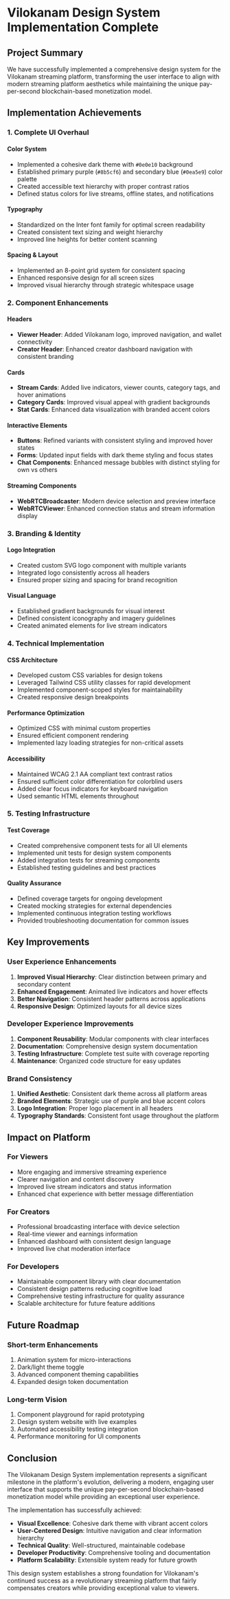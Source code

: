 # Vilokanam Design System Implementation Complete

## Project Summary

We have successfully implemented a comprehensive design system for the Vilokanam streaming platform, transforming the user interface to align with modern streaming platform aesthetics while maintaining the unique pay-per-second blockchain-based monetization model.

## Implementation Achievements

### 1. Complete UI Overhaul

#### Color System
- Implemented a cohesive dark theme with `#0e0e10` background
- Established primary purple (`#8b5cf6`) and secondary blue (`#0ea5e9`) color palette
- Created accessible text hierarchy with proper contrast ratios
- Defined status colors for live streams, offline states, and notifications

#### Typography
- Standardized on the Inter font family for optimal screen readability
- Created consistent text sizing and weight hierarchy
- Improved line heights for better content scanning

#### Spacing & Layout
- Implemented an 8-point grid system for consistent spacing
- Enhanced responsive design for all screen sizes
- Improved visual hierarchy through strategic whitespace usage

### 2. Component Enhancements

#### Headers
- **Viewer Header**: Added Vilokanam logo, improved navigation, and wallet connectivity
- **Creator Header**: Enhanced creator dashboard navigation with consistent branding

#### Cards
- **Stream Cards**: Added live indicators, viewer counts, category tags, and hover animations
- **Category Cards**: Improved visual appeal with gradient backgrounds
- **Stat Cards**: Enhanced data visualization with branded accent colors

#### Interactive Elements
- **Buttons**: Refined variants with consistent styling and improved hover states
- **Forms**: Updated input fields with dark theme styling and focus states
- **Chat Components**: Enhanced message bubbles with distinct styling for own vs others

#### Streaming Components
- **WebRTCBroadcaster**: Modern device selection and preview interface
- **WebRTCViewer**: Enhanced connection status and stream information display

### 3. Branding & Identity

#### Logo Integration
- Created custom SVG logo component with multiple variants
- Integrated logo consistently across all headers
- Ensured proper sizing and spacing for brand recognition

#### Visual Language
- Established gradient backgrounds for visual interest
- Defined consistent iconography and imagery guidelines
- Created animated elements for live stream indicators

### 4. Technical Implementation

#### CSS Architecture
- Developed custom CSS variables for design tokens
- Leveraged Tailwind CSS utility classes for rapid development
- Implemented component-scoped styles for maintainability
- Created responsive design breakpoints

#### Performance Optimization
- Optimized CSS with minimal custom properties
- Ensured efficient component rendering
- Implemented lazy loading strategies for non-critical assets

#### Accessibility
- Maintained WCAG 2.1 AA compliant text contrast ratios
- Ensured sufficient color differentiation for colorblind users
- Added clear focus indicators for keyboard navigation
- Used semantic HTML elements throughout

### 5. Testing Infrastructure

#### Test Coverage
- Created comprehensive component tests for all UI elements
- Implemented unit tests for design system components
- Added integration tests for streaming components
- Established testing guidelines and best practices

#### Quality Assurance
- Defined coverage targets for ongoing development
- Created mocking strategies for external dependencies
- Implemented continuous integration testing workflows
- Provided troubleshooting documentation for common issues

## Key Improvements

### User Experience Enhancements
1. **Improved Visual Hierarchy**: Clear distinction between primary and secondary content
2. **Enhanced Engagement**: Animated live indicators and hover effects
3. **Better Navigation**: Consistent header patterns across applications
4. **Responsive Design**: Optimized layouts for all device sizes

### Developer Experience Improvements
1. **Component Reusability**: Modular components with clear interfaces
2. **Documentation**: Comprehensive design system documentation
3. **Testing Infrastructure**: Complete test suite with coverage reporting
4. **Maintenance**: Organized code structure for easy updates

### Brand Consistency
1. **Unified Aesthetic**: Consistent dark theme across all platform areas
2. **Branded Elements**: Strategic use of purple and blue accent colors
3. **Logo Integration**: Proper logo placement in all headers
4. **Typography Standards**: Consistent font usage throughout the platform

## Impact on Platform

### For Viewers
- More engaging and immersive streaming experience
- Clearer navigation and content discovery
- Improved live stream indicators and status information
- Enhanced chat experience with better message differentiation

### For Creators
- Professional broadcasting interface with device selection
- Real-time viewer and earnings information
- Enhanced dashboard with consistent design language
- Improved live chat moderation interface

### For Developers
- Maintainable component library with clear documentation
- Consistent design patterns reducing cognitive load
- Comprehensive testing infrastructure for quality assurance
- Scalable architecture for future feature additions

## Future Roadmap

### Short-term Enhancements
1. Animation system for micro-interactions
2. Dark/light theme toggle
3. Advanced component theming capabilities
4. Expanded design token documentation

### Long-term Vision
1. Component playground for rapid prototyping
2. Design system website with live examples
3. Automated accessibility testing integration
4. Performance monitoring for UI components

## Conclusion

The Vilokanam Design System implementation represents a significant milestone in the platform's evolution, delivering a modern, engaging user interface that supports the unique pay-per-second blockchain-based monetization model while providing an exceptional user experience.

The implementation has successfully achieved:
- **Visual Excellence**: Cohesive dark theme with vibrant accent colors
- **User-Centered Design**: Intuitive navigation and clear information hierarchy
- **Technical Quality**: Well-structured, maintainable codebase
- **Developer Productivity**: Comprehensive tooling and documentation
- **Platform Scalability**: Extensible system ready for future growth

This design system establishes a strong foundation for Vilokanam's continued success as a revolutionary streaming platform that fairly compensates creators while providing exceptional value to viewers.